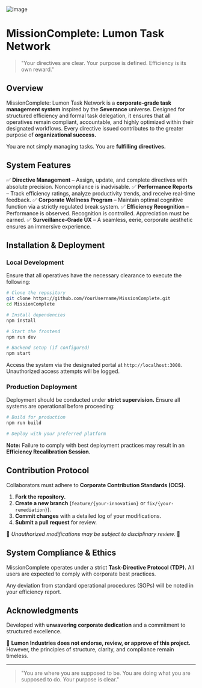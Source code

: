 ![image](https://github.com/user-attachments/assets/d15b7ee8-563e-4f3a-9fbd-ca7c17751ebc)


# MissionComplete: Lumon Task Network

> "Your directives are clear. Your purpose is defined. Efficiency is its own reward."

## Overview
MissionComplete: Lumon Task Network is a **corporate-grade task management system** inspired by the **Severance** universe. Designed for structured efficiency and formal task delegation, it ensures that all operatives remain compliant, accountable, and highly optimized within their designated workflows. Every directive issued contributes to the greater purpose of **organizational success.**

You are not simply managing tasks. You are **fulfilling directives.**

## System Features
✅ **Directive Management** – Assign, update, and complete directives with absolute precision. Noncompliance is inadvisable.
✅ **Performance Reports** – Track efficiency ratings, analyze productivity trends, and receive real-time feedback.
✅ **Corporate Wellness Program** – Maintain optimal cognitive function via a strictly regulated break system.
✅ **Efficiency Recognition** – Performance is observed. Recognition is controlled. Appreciation must be earned.
✅ **Surveillance-Grade UX** – A seamless, eerie, corporate aesthetic ensures an immersive experience.

## Installation & Deployment
### Local Development
Ensure that all operatives have the necessary clearance to execute the following:
```sh
# Clone the repository
git clone https://github.com/YourUsername/MissionComplete.git
cd MissionComplete

# Install dependencies
npm install

# Start the frontend
npm run dev

# Backend setup (if configured)
npm start
```
Access the system via the designated portal at `http://localhost:3000`. Unauthorized access attempts will be logged.

### Production Deployment
Deployment should be conducted under **strict supervision.** Ensure all systems are operational before proceeding:
```sh
# Build for production
npm run build

# Deploy with your preferred platform
```
**Note:** Failure to comply with best deployment practices may result in an **Efficiency Recalibration Session.**

## Contribution Protocol
Collaborators must adhere to **Corporate Contribution Standards (CCS).**

1. **Fork the repository.**
2. **Create a new branch** (`feature/{your-innovation}` or `fix/{your-remediation}`).
3. **Commit changes** with a detailed log of your modifications.
4. **Submit a pull request** for review.

🚨 *Unauthorized modifications may be subject to disciplinary review.* 🚨

## System Compliance & Ethics
MissionComplete operates under a strict **Task-Directive Protocol (TDP).** All users are expected to comply with corporate best practices.

Any deviation from standard operational procedures (SOPs) will be noted in your efficiency report.

## Acknowledgments
Developed with **unwavering corporate dedication** and a commitment to structured excellence.

🔹 **Lumon Industries does not endorse, review, or approve of this project.** However, the principles of structure, clarity, and compliance remain timeless.

---
> "You are where you are supposed to be. You are doing what you are supposed to do. Your purpose is clear."

